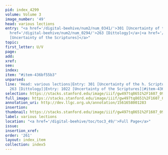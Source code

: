 ```yaml
---
pid: index_4299
volume: Volume 3
image_number: '49'
head: various lections
entry: "<a href='/digital-beehive/num2/num_0341/'>301 [Uncertainty of the h. Scripture]</a>|<a
  href='/digital-beehive/num2/num_0294/'>263 [Dittology]</a>|<a href='/digital-beehive/toc/toc2_198/'>1022
  [Uncertainty of the Scriptures]</a>"
topic: 
first_letter: U/V
page: 
add: 
xref: 
see: 
index: 
item: "#item-436bf55b3"
unparsed: 
line: 'Head: various lections|Entry: 301 [Uncertainty of the h. Scripture]|Entry:
  263 [Dittology]|Entry: 1022 [Uncertainty of the Scriptures]|#item-436bf55b3'
selection: https://stacks.stanford.edu/image/iiif/gw497tq8651%2F1607_0992/952,1624,704,145/full/0/default.jpg
full_image: https://stacks.stanford.edu/image/iiif/gw497tq8651%2F1607_0992/full/full/0/default.jpg
annotation_uri: http://dev.llgc.org.uk/annotation/1561658001283
insertion: 
thumbnail: https://stacks.stanford.edu/image/iiif/gw497tq8651%2F1607_0992/952,1624,704,145/150,/0/default.jpg
label: various lections
location: "<a href='/digital-beehive/toc/toc3_49/'>Full Page</a>"
issue: 
insertion_xref: 
order: '261'
layout: index_item
collection: index5
---
```

